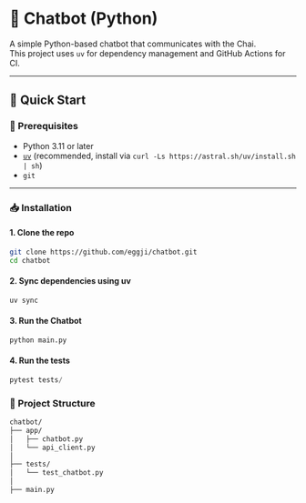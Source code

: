 # 🤖 Chatbot (Python)

A simple Python-based chatbot that communicates with the Chai.  
This project uses `uv` for dependency management and GitHub Actions for CI.

---

## 🚀 Quick Start

### 🔧 Prerequisites

- Python 3.11 or later
- [`uv`](https://github.com/astral-sh/uv) (recommended, install via `curl -Ls https://astral.sh/uv/install.sh | sh`)
- `git`

---

### 📥 Installation

#### 1. Clone the repo

```bash
git clone https://github.com/eggji/chatbot.git
cd chatbot
```

#### 2. Sync dependencies using uv
```bash
uv sync
```

#### 3. Run the Chatbot
```python
python main.py
```

#### 4. Run the tests
```python
pytest tests/
```

### 📁 Project Structure
```bash
chatbot/
├── app/                    
│   ├── chatbot.py          
│   └── api_client.py       
│
├── tests/                  
│   └── test_chatbot.py
│
├── main.py                 
```
